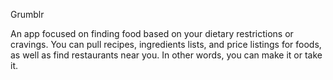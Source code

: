 Grumblr

An app focused on finding food based on your dietary restrictions or cravings. You can pull recipes, ingredients lists, and price listings for foods, as well as find restaurants near you. In other words, you can make it or take it.